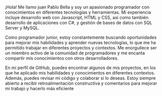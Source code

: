 ¡Hola! Me llamo juan Pablo Bella y soy un apasionado programador con conocimientos en diferentes tecnologías y herramientas. Mi experiencia incluye desarrollo web con Javascript, HTML y CSS, así como también desarrollo de aplicaciones con C#, y gestión de bases de datos con SQL Server y MySQL.

Como programador junior, estoy constantemente buscando oportunidades para mejorar mis habilidades y aprender nuevas tecnologías, lo que me ha permitido trabajar en diferentes proyectos y contextos. Me enorgullece ser un miembro activo de la comunidad de programadores y me encanta compartir mis conocimientos con otros desarrolladores.

En mi perfil de GitHub, puedes encontrar algunos de mis proyectos, en los que he aplicado mis habilidades y conocimientos en diferentes contextos. Además, puedes revisar mi código y colaborar si lo deseas. Estoy siempre abierto a recibir retroalimentación constructiva y comentarios para mejorar mi trabajo y hacerlo más eficiente
